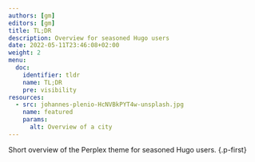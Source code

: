 ```yaml
---
authors: [gm]
editors: [gm]
title: TL;DR
description: Overview for seasoned Hugo users
date: 2022-05-11T23:46:08+02:00 
weight: 2
menu:
  doc:
    identifier: tldr
    name: TL;DR
    pre: visibility
resources: 
  - src: johannes-plenio-HcNVBkPYT4w-unsplash.jpg
    name: featured
    params:
      alt: Overview of a city
---
```


Short overview of the Perplex theme for seasoned Hugo users.
{.p-first} <!--more-->
